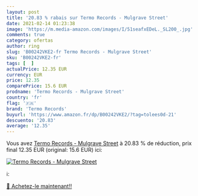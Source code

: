 ```yaml
---
layout: post
title: '20.83 % rabais sur Termo Records - Mulgrave Street'
date: 2021-02-14 01:23:38
image: 'https://m.media-amazon.com/images/I/51seafxEDeL._SL200_.jpg'
comments: true
category: ofertas
author: ring
slug: 'B00242VKE2-fr Termo Records - Mulgrave Street'
sku: 'B00242VKE2-fr'
tags: [  ]
actualPrice: 12.35 EUR
currency: EUR
price: 12.35
comparePrice: 15.6 EUR
prodname: 'Termo Records - Mulgrave Street'
country: 'fr'
flag: '🇫🇷'
brand: 'Termo Records'
buyurl: 'https://www.amazon.fr/dp/B00242VKE2/?tag=tolees0d-21'
descuento: '20.83'
average: '12.35'
---
```


Vous avez [Termo Records - Mulgrave Street](https://www.amazon.fr/dp/B00242VKE2/?tag=tolees0d-21)  à  20.83 % de réduction, prix final  12.35 EUR (original: 15.6 EUR) ici:

[![Termo Records - Mulgrave Street](https://m.media-amazon.com/images/I/51seafxEDeL._SL200_.jpg)](https://www.amazon.fr/dp/B00242VKE2/?tag=tolees0d-21)

ℹ️:


[🛒 Achetez-le maintenant!!](https://www.amazon.fr/dp/B00242VKE2/?tag=tolees0d-21)
